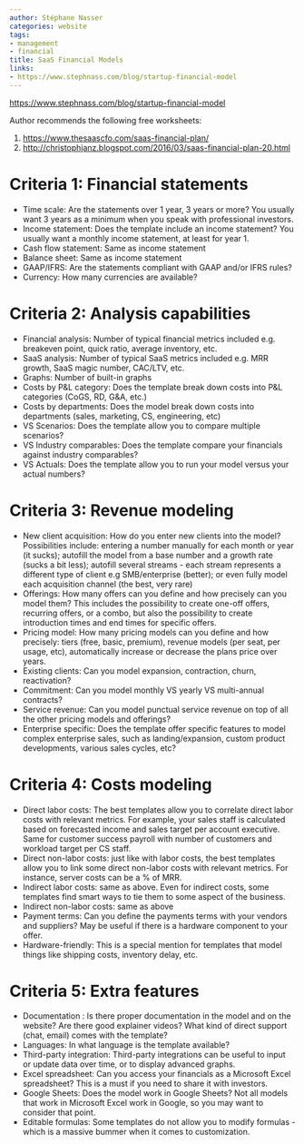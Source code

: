 ```yaml
---
author: Stéphane Nasser
categories: website
tags:
- management
- financial
title: SaaS Financial Models
links:
- https://www.stephnass.com/blog/startup-financial-model
---
```


https://www.stephnass.com/blog/startup-financial-model

Author recommends the following free worksheets:
1. https://www.thesaascfo.com/saas-financial-plan/
2. http://christophjanz.blogspot.com/2016/03/saas-financial-plan-20.html

# Criteria 1: Financial statements
+ Time scale: Are the statements over 1 year, 3 years or more? You usually want 3 years as a minimum when you speak with professional investors.
+ Income statement: Does the template include an income statement? You usually want a monthly income statement, at least for year 1.
+ Cash flow statement: Same as income statement
+ Balance sheet: Same as income statement
+ GAAP/IFRS: Are the statements compliant with GAAP and/or IFRS rules?
+ Currency: How many currencies are available?

# Criteria 2: Analysis capabilities
+ Financial analysis: Number of typical financial metrics included e.g. breakeven point, quick ratio, average inventory, etc.
+ SaaS analysis: Number of typical SaaS metrics included e.g. MRR growth, SaaS magic number, CAC/LTV, etc.
+ Graphs: Number of built-in graphs
+ Costs by P&L category: Does the template break down costs into P&L categories (CoGS, RD, G&A, etc.)
+ Costs by departments: Does the model break down costs into departments (sales, marketing, CS, engineering, etc)
+ VS Scenarios: Does the template allow you to compare multiple scenarios?
+ VS Industry comparables: Does the template compare your financials against industry comparables?
+ VS Actuals: Does the template allow you to run your model versus your actual numbers?

# Criteria 3: Revenue modeling
+ New client acquisition: How do you enter new clients into the model? Possibilities include: entering a number manually for each month or year (it sucks); autofill the model from a base number and a growth rate (sucks a bit less); autofill several streams - each stream represents a different type of client e.g SMB/enterprise (better); or even fully model each acquisition channel (the best, very rare)
+ Offerings: How many offers can you define and how precisely can you model them? This includes the possibility to create one-off offers, recurring offers, or a combo, but also the possibility to create introduction times and end times for specific offers.
+ Pricing model: How many pricing models can you define and how precisely: tiers (free, basic, premium), revenue models (per seat, per usage, etc), automatically increase or decrease the plans price over years.
+ Existing clients: Can you model expansion, contraction, churn, reactivation?
+ Commitment: Can you model monthly VS yearly VS multi-annual contracts?
+ Service revenue: Can you model punctual service revenue on top of all the other pricing models and offerings?
+ Enterprise specific: Does the template offer specific features to model complex enterprise sales, such as landing/expansion, custom product developments, various sales cycles, etc?

# Criteria 4: Costs modeling
+ Direct labor costs: The best templates allow you to correlate direct labor costs with relevant metrics. For example, your sales staff is calculated based on forecasted income and sales target per account executive. Same for customer success payroll with number of customers and workload target per CS staff.
+ Direct non-labor costs: just like with labor costs, the best templates allow you to link some direct non-labor costs with relevant metrics. For instance, server costs can be a % of MRR.
+ Indirect labor costs: same as above. Even for indirect costs, some templates find smart ways to tie them to some aspect of the business.
+ Indirect non-labor costs: same as above
+ Payment terms: Can you define the payments terms with your vendors and suppliers? May be useful if there is a hardware component to your offer.
+ Hardware-friendly: This is a special mention for templates that model things like shipping costs, inventory delay, etc.

# Criteria 5: Extra features
+ Documentation : Is there proper documentation in the model and on the website? Are there good explainer videos? What kind of direct support (chat, email) comes with the template?
+ Languages: In what language is the template available?
+ Third-party integration: Third-party integrations can be useful to input or update data over time, or to display advanced graphs.
+ Excel spreadsheet: Can you access your financials as a Microsoft Excel spreadsheet? This is a must if you need to share it with investors.
+ Google Sheets: Does the model work in Google Sheets? Not all models that work in Microsoft Excel work in Google, so you may want to consider that point.
+ Editable formulas: Some templates do not allow you to modify formulas - which is a massive bummer when it comes to customization.